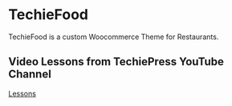 # TechieFood
TechieFood is a custom Woocommerce Theme for Restaurants.

## Video Lessons from TechiePress YouTube Channel
[Lessons](https://www.youtube.com/playlist?list=PLNqG1qGUllk0uFqUvFFIJ67dSNBKapd7Y)